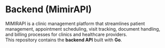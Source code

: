 #  Backend (MimirAPI)



MIMIRAPI is a clinic management platform that streamlines patient management, appointment scheduling, visit tracking, document handling, and billing processes for clinics and healthcare providers.  
This repository contains the **backend API** built with **Go**.
